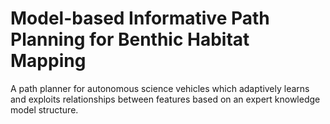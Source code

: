 # Model-based Informative Path Planning for Benthic Habitat Mapping

A path planner for autonomous science vehicles which adaptively learns and exploits relationships between features based on an expert knowledge model structure.
